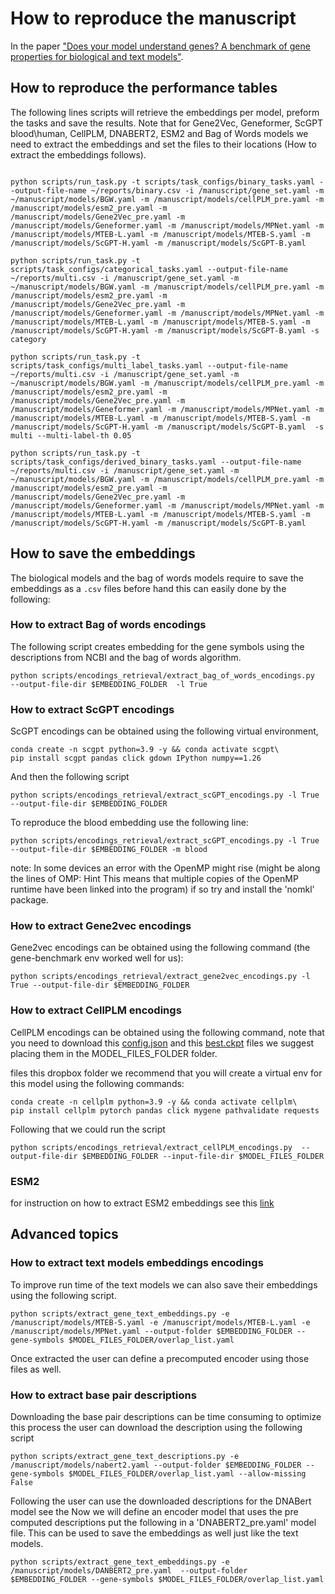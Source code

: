 # How to reproduce the manuscript

In the paper ["Does your model understand genes? A benchmark of gene properties for biological and text models"](https://arxiv.org/html/2412.04075).


## How to reproduce the performance tables
The following lines scripts will retrieve the embeddings per model, preform the tasks and save the results. Note that for Gene2Vec, Geneformer, ScGPT blood\human, CellPLM, DNABERT2, ESM2 and Bag of Words models we need to extract the embeddings and set the files to their locations (How to extract the embeddings follows).

```

python scripts/run_task.py -t scripts/task_configs/binary_tasks.yaml --output-file-name ~/reports/binary.csv -i /manuscript/gene_set.yaml -m ~/manuscript/models/BGW.yaml -m /manuscript/models/cellPLM_pre.yaml -m /manuscript/models/esm2_pre.yaml -m /manuscript/models/Gene2Vec_pre.yaml -m /manuscript/models/Geneformer.yaml -m /manuscript/models/MPNet.yaml -m /manuscript/models/MTEB-L.yaml -m /manuscript/models/MTEB-S.yaml -m /manuscript/models/ScGPT-H.yaml -m /manuscript/models/ScGPT-B.yaml

python scripts/run_task.py -t scripts/task_configs/categorical_tasks.yaml --output-file-name ~/reports/multi.csv -i /manuscript/gene_set.yaml -m ~/manuscript/models/BGW.yaml -m /manuscript/models/cellPLM_pre.yaml -m /manuscript/models/esm2_pre.yaml -m /manuscript/models/Gene2Vec_pre.yaml -m /manuscript/models/Geneformer.yaml -m /manuscript/models/MPNet.yaml -m /manuscript/models/MTEB-L.yaml -m /manuscript/models/MTEB-S.yaml -m /manuscript/models/ScGPT-H.yaml -m /manuscript/models/ScGPT-B.yaml -s category

python scripts/run_task.py -t scripts/task_configs/multi_label_tasks.yaml --output-file-name ~/reports/multi.csv -i /manuscript/gene_set.yaml -m ~/manuscript/models/BGW.yaml -m /manuscript/models/cellPLM_pre.yaml -m /manuscript/models/esm2_pre.yaml -m /manuscript/models/Gene2Vec_pre.yaml -m /manuscript/models/Geneformer.yaml -m /manuscript/models/MPNet.yaml -m /manuscript/models/MTEB-L.yaml -m /manuscript/models/MTEB-S.yaml -m /manuscript/models/ScGPT-H.yaml -m /manuscript/models/ScGPT-B.yaml  -s multi --multi-label-th 0.05

python scripts/run_task.py -t scripts/task_configs/derived_binary_tasks.yaml --output-file-name ~/reports/multi.csv -i /manuscript/gene_set.yaml -m ~/manuscript/models/BGW.yaml -m /manuscript/models/cellPLM_pre.yaml -m /manuscript/models/esm2_pre.yaml -m /manuscript/models/Gene2Vec_pre.yaml -m /manuscript/models/Geneformer.yaml -m /manuscript/models/MPNet.yaml -m /manuscript/models/MTEB-L.yaml -m /manuscript/models/MTEB-S.yaml -m /manuscript/models/ScGPT-H.yaml -m /manuscript/models/ScGPT-B.yaml
```

## How to save the embeddings
The biological models and the bag of words models require to save the embeddings as a `.csv` files before hand this can easily done by the following:


### How to extract Bag of words encodings
The following script creates embedding for the gene symbols using the descriptions from NCBI and the bag of words algorithm.

```
python scripts/encodings_retrieval/extract_bag_of_words_encodings.py  --output-file-dir $EMBEDDING_FOLDER  -l True
```

### How to extract ScGPT encodings

ScGPT encodings can be obtained using the following virtual environment,

```
conda create -n scgpt python=3.9 -y && conda activate scgpt\
pip install scgpt pandas click gdown IPython numpy==1.26
```

And then the following script
```
python scripts/encodings_retrieval/extract_scGPT_encodings.py -l True --output-file-dir $EMBEDDING_FOLDER
```
To reproduce the blood embedding use the following line:
```
python scripts/encodings_retrieval/extract_scGPT_encodings.py -l True --output-file-dir $EMBEDDING_FOLDER -m blood
```

note: In some devices an error with the OpenMP might rise (might be along the lines of OMP: Hint This means that multiple copies of the OpenMP runtime have been linked into the program) if so try and install the 'nomkl' package.

### How to extract Gene2vec encodings
Gene2vec encodings can be obtained using the following command (the gene-benchmark env worked well for us):
```
python scripts/encodings_retrieval/extract_gene2vec_encodings.py -l True --output-file-dir $EMBEDDING_FOLDER
```

### How to extract CellPLM encodings
CellPLM encodings can be obtained using the following command, note that you need to download this [config.json]("https://www.dropbox.com/scl/fo/i5rmxgtqzg7iykt2e9uqm/h/ckpt/20230926_85M.config.json?rlkey=o8hi0xads9ol07o48jdityzv1&dl=0) and this [best.ckpt](https://www.dropbox.com/scl/fo/i5rmxgtqzg7iykt2e9uqm/h/ckpt/20230926_85M.best.ckpt?rlkey=o8hi0xads9ol07o48jdityzv1&dl=0) files we suggest placing them in the MODEL_FILES_FOLDER folder.

files this dropbox folder
we recommend that you will create a virtual env for this model using the following commands:
```
conda create -n cellplm python=3.9 -y && conda activate cellplm\
pip install cellplm pytorch pandas click mygene pathvalidate requests
```
Following that we could run the script

```
python scripts/encodings_retrieval/extract_cellPLM_encodings.py  --output-file-dir $EMBEDDING_FOLDER --input-file-dir $MODEL_FILES_FOLDER
```

 ### ESM2
 for instruction on how to extract ESM2 embeddings see this [link](https://github.com/snap-stanford/SATURN/blob/main/protein_embeddings/Generate%20Protein%20Embeddings.ipynb)


## Advanced topics
### How to extract text models embeddings encodings
To improve run time of the text models we can also save their embeddings using the following script.

```
python scripts/extract_gene_text_embeddings.py -e /manuscript/models/MTEB-S.yaml -e /manuscript/models/MTEB-L.yaml -e /manuscript/models/MPNet.yaml --output-folder $EMBEDDING_FOLDER --gene-symbols $MODEL_FILES_FOLDER/overlap_list.yaml
```
Once extracted the user can define a precomputed encoder using those files as well.


### How to extract base pair descriptions
Downloading the base pair descriptions can be time consuming to optimize this process the user can download the description using the following script

```
python scripts/extract_gene_text_descriptions.py -e /manuscript/models/nabert2.yaml --output-folder $EMBEDDING_FOLDER --gene-symbols $MODEL_FILES_FOLDER/overlap_list.yaml --allow-missing False
```
Following the user can use the downloaded descriptions for the DNABert model see the
Now we will define an encoder model that uses the pre computed descriptions put the following in a 'DNABERT2_pre.yaml' model file. This can be used to save the embeddings as well just like the text models.
```
python scripts/extract_gene_text_embeddings.py -e /manuscript/models/DANBERT2_pre.yaml  --output-folder $EMBEDDING_FOLDER --gene-symbols $MODEL_FILES_FOLDER/overlap_list.yaml
```
